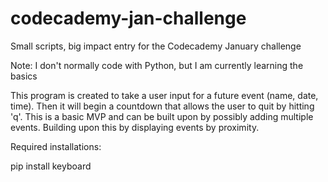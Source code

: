 # codecademy-jan-challenge
Small scripts, big impact entry for the Codecademy January challenge

Note: I don't normally code with Python, but I am currently learning the basics

This program is created to take a user input for a future event (name, date, time). Then it will begin a countdown that allows the user to quit by hitting 'q'.
This is a basic MVP and can be built upon by possibly adding multiple events. Building upon this by displaying events by proximity.

Required installations:

pip install keyboard